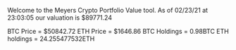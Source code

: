 Welcome to the Meyers Crypto Portfolio Value tool. 
As of 02/23/21 at 23:03:05 our valuation is $89771.24 

BTC Price = $50842.72
 ETH Price = $1646.86
BTC Holdings = 0.98BTC
 ETH holdings = 24.255477532ETH 
